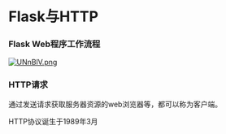# Flask与HTTP

### Flask Web程序工作流程

[![UNnBlV.png](https://s1.ax1x.com/2020/07/14/UNnBlV.png)](https://imgchr.com/i/UNnBlV)

### HTTP请求

通过发送请求获取服务器资源的web浏览器等，都可以称为客户端。

HTTP协议诞生于1989年3月